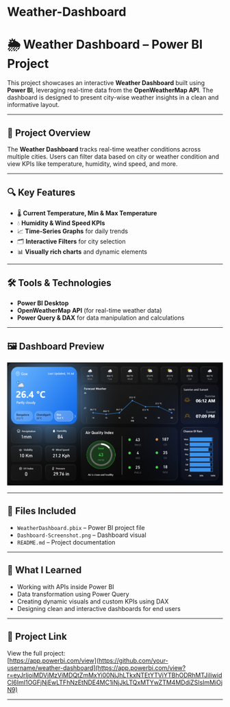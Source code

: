 # Weather-Dashboard

# 🌦️ Weather Dashboard – Power BI Project

This project showcases an interactive **Weather Dashboard** built using **Power BI**, leveraging real-time data from the **OpenWeatherMap API**. The dashboard is designed to present city-wise weather insights in a clean and informative layout.

---

## 📌 Project Overview

The **Weather Dashboard** tracks real-time weather conditions across multiple cities. Users can filter data based on city or weather condition and view KPIs like temperature, humidity, wind speed, and more.

---

## 🔍 Key Features

- 🌡️ **Current Temperature, Min & Max Temperature**
- 💧 **Humidity & Wind Speed KPIs**
- 📈 **Time-Series Graphs** for daily trends
- 🗂️ **Interactive Filters** for city selection
- 📊 **Visually rich charts** and dynamic elements

---

## 🛠️ Tools & Technologies

- **Power BI Desktop**
- **OpenWeatherMap API** (for real-time weather data)
- **Power Query & DAX** for data manipulation and calculations

---

## 🖼️ Dashboard Preview

![Weather Dashboard](Dashboard-Screenshot.png)

---

## 📁 Files Included

- `WeatherDashboard.pbix` – Power BI project file  
- `Dashboard-Screenshot.png` – Dashboard visual  
- `README.md` – Project documentation

---

## 🧠 What I Learned

- Working with APIs inside Power BI
- Data transformation using Power Query
- Creating dynamic visuals and custom KPIs using DAX
- Designing clean and interactive dashboards for end users

---

## 🔗 Project Link

View the full project:  
[https://app.powerbi.com/view](https://github.com/your-username/weather-dashboard](https://app.powerbi.com/view?r=eyJrIjoiMDVjMzViMDQtZmMxYi00NjJhLTkxNTEtYTViYTBhODRhMTJiIiwidCI6ImI1OGFjNjEwLTFhNzEtNDE4MC1iNjJkLTQxMTYwZTM4MDdiZSIsImMiOjN9)

---


